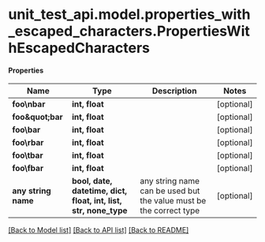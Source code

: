 # unit_test_api.model.properties_with_escaped_characters.PropertiesWithEscapedCharacters

#### Properties
Name | Type | Description | Notes
------------ | ------------- | ------------- | -------------
**foo\nbar** | **int, float** |  | [optional] 
**foo\&quot;bar** | **int, float** |  | [optional] 
**foo\\bar** | **int, float** |  | [optional] 
**foo\rbar** | **int, float** |  | [optional] 
**foo\tbar** | **int, float** |  | [optional] 
**foo\fbar** | **int, float** |  | [optional] 
**any string name** | **bool, date, datetime, dict, float, int, list, str, none_type** | any string name can be used but the value must be the correct type | [optional]

[[Back to Model list]](../../README.md#documentation-for-models) [[Back to API list]](../../README.md#documentation-for-api-endpoints) [[Back to README]](../../README.md)

